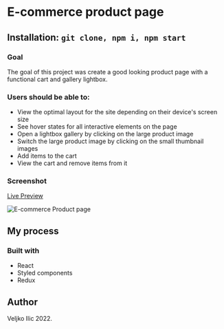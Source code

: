 
  
  

# E-commerce product page

  

## Installation: ```git clone, npm i, npm start```

  

### Goal

The goal of this project was create a good looking product page with a functional cart and gallery lightbox.

  

### Users should be able to:

  

-   View the optimal layout for the site depending on their device's screen size
-   See hover states for all interactive elements on the page
-   Open a lightbox gallery by clicking on the large product image
-   Switch the large product image by clicking on the small thumbnail images
-   Add items to the cart
-   View the cart and remove items from it

  

  

### Screenshot

  
  

[Live Preview](https://veljkoilic.github.io/ecommerce-product-page/)

  

<img  src='https://res.cloudinary.com/dz209s6jk/image/upload/q_auto:good,w_900/Challenges/uehz7kwoo7gesfebbqi8.jpg'  alt='E-commerce Product page'/>

  

  
  

  
  
  

## My process

  

  

### Built with

  
  

- React
- Styled components
- Redux

  

  

  

## Author

  

Veljko Ilic 2022.
